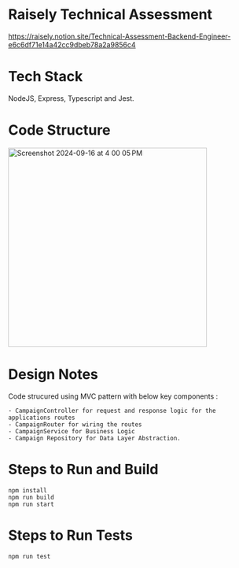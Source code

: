 # Raisely Technical Assessment
https://raisely.notion.site/Technical-Assessment-Backend-Engineer-e6c6df71e14a42cc9dbeb78a2a9856c4

# Tech Stack
  NodeJS, Express, Typescript and Jest.
  
# Code Structure

  <img width="404" alt="Screenshot 2024-09-16 at 4 00 05 PM" src="https://github.com/user-attachments/assets/92cd6d32-21cb-4ce5-bfb6-921fc2404528">

# Design Notes
  Code strucured using MVC pattern with below key components : 
  
    - CampaignController for request and response logic for the applications routes
    - CampaignRouter for wiring the routes
    - CampaignService for Business Logic 
    - Campaign Repository for Data Layer Abstraction.
    
# Steps to Run and Build 
    npm install
    npm run build
    npm run start

# Steps to Run Tests
    npm run test
    

  
  
